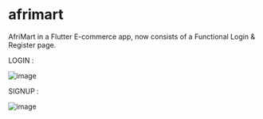 # afrimart

AfriMart in a Flutter E-commerce app, now consists of a Functional Login & Register page.

LOGIN :


![image](https://github.com/ChrispenMoyo/AfriMart/assets/25607276/c2a6052e-a7da-4b2c-a2bb-6ec75c86257f)


SIGNUP :


![image](https://github.com/ChrispenMoyo/AfriMart/assets/25607276/b1bbf309-84ab-4282-9a07-2081b799af9f)


